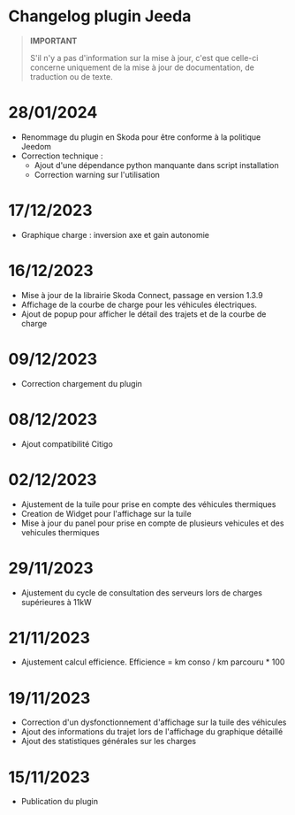 # Changelog plugin Jeeda

>**IMPORTANT**
>
>S'il n'y a pas d'information sur la mise à jour, c'est que celle-ci concerne uniquement de la mise à jour de documentation, de traduction ou de texte.

# 28/01/2024
- Renommage du plugin en Skoda pour être conforme à la politique Jeedom
- Correction technique : 
    - Ajout d'une dépendance python manquante dans script installation
    - Correction warning sur l'utilisation 

# 17/12/2023
- Graphique charge : inversion axe et gain autonomie

# 16/12/2023
- Mise à jour de la librairie Skoda Connect, passage en version 1.3.9
- Affichage de la courbe de charge pour les véhicules électriques.
- Ajout de popup pour afficher le détail des trajets et de la courbe de charge

# 09/12/2023
- Correction chargement du plugin

# 08/12/2023
- Ajout compatibilité Citigo

# 02/12/2023
- Ajustement de la tuile pour prise en compte des véhicules thermiques
- Creation de Widget pour l'affichage sur la tuile
- Mise à jour du panel pour prise en compte de plusieurs vehicules et des vehicules thermiques

# 29/11/2023
- Ajustement du cycle de consultation des serveurs lors de charges supérieures à 11kW

# 21/11/2023
- Ajustement calcul efficience. Efficience = km conso / km parcouru * 100

# 19/11/2023
- Correction d'un dysfonctionnement d'affichage sur la tuile des véhicules
- Ajout des informations du trajet lors de l'affichage du graphique détaillé
- Ajout des statistiques générales sur les charges

# 15/11/2023
- Publication du plugin
